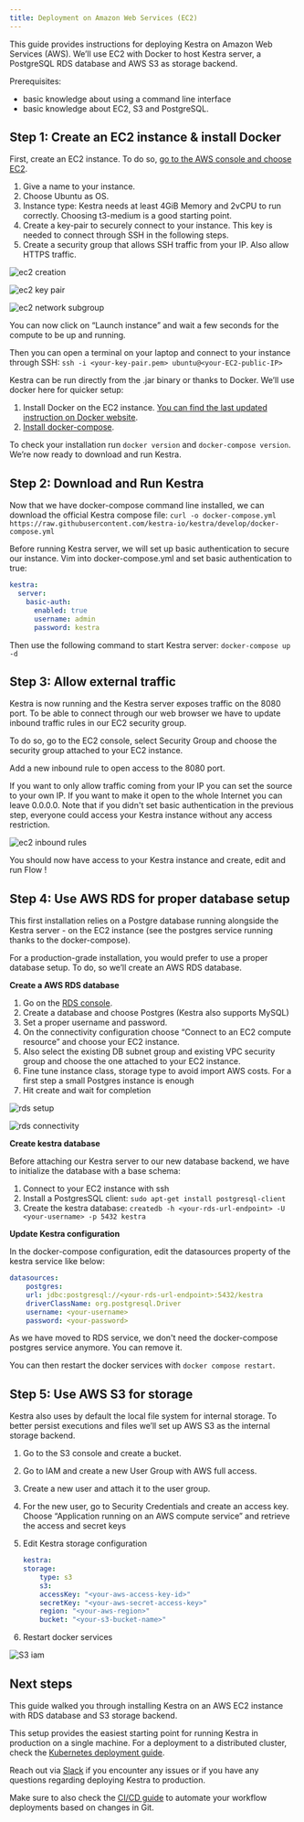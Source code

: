 ```yaml
---
title: Deployment on Amazon Web Services (EC2)
---
```


This guide provides instructions for deploying Kestra on Amazon Web Services (AWS). We’ll use EC2 with Docker to host Kestra server, a PostgreSQL RDS database and AWS S3 as storage backend.

Prerequisites:
* basic knowledge about using a command line interface
* basic knowledge about EC2, S3 and PostgreSQL.


## Step 1: Create an EC2 instance & install Docker

First, create an EC2 instance. To do so, [go to the AWS console and choose EC2](https://eu-north-1.console.aws.amazon.com/ec2/home).
1. Give a name to your instance.
2. Choose Ubuntu as OS. 
3. Instance type: Kestra needs at least 4GiB Memory and 2vCPU to run correctly. Choosing t3-medium is a good starting point.
4. Create a key-pair to securely connect to your instance. This key is needed to connect through SSH in the following steps.
5. Create a security group that allows SSH traffic from your IP. Also allow HTTPS traffic.

![ec2 creation](/docs/administrator-guide/deployment/aws-ec2/ec2_setup1.png)

![ec2 key pair](/docs/administrator-guide/deployment/aws-ec2/ec2_setup2.png)

![ec2 network subgroup](/docs/administrator-guide/deployment/aws-ec2/ec2_setup3.png)

You can now click on “Launch instance” and wait a few seconds for the compute to be up and running.

Then you can open a terminal on your laptop and connect to your instance through SSH: `ssh -i <your-key-pair.pem> ubuntu@<your-EC2-public-IP>`

Kestra can be run directly from the .jar binary or thanks to Docker. We’ll use docker here for quicker setup:
1. Install Docker on the EC2 instance. [You can find the last updated instruction on Docker website](https://docs.docker.com/engine/install/ubuntu/).
2. [Install docker-compose](https://docs.docker.com/compose/install/).

To check your installation run `docker version` and `docker-compose version`. We’re now ready to download and run Kestra.


## Step 2: Download and Run Kestra

Now that we have docker-compose command line installed, we can download the official Kestra compose file: `curl -o docker-compose.yml https://raw.githubusercontent.com/kestra-io/kestra/develop/docker-compose.yml`

Before running Kestra server, we will set up basic authentication to secure our instance. Vim into docker-compose.yml and set basic authentication to true:

```yaml
kestra:
  server:
    basic-auth:
      enabled: true
      username: admin
      password: kestra
```

Then use the following command to start Kestra server: `docker-compose up -d`

## Step 3: Allow external traffic

Kestra is now running and the Kestra server exposes traffic on the 8080 port. To be able to connect through our web browser we have to update inbound traffic rules in our EC2 security group.

To do so, go to the EC2 console, select Security Group and choose the security group attached to your EC2 instance.

Add a new inbound rule to open access to the 8080 port. 

If you want to only allow traffic coming from your IP you can set the source to your own IP. If you want to make it open to the whole Internet you can leave 0.0.0.0. Note that if you didn't set basic authentication in the previous step, everyone could access your Kestra instance without any access restriction.



![ec2 inbound rules](/docs/administrator-guide/deployment/aws-ec2/ec2_security_group_port_inbound_rules.png)

You should now have access to your Kestra instance and create, edit and run Flow !


## Step 4: Use AWS RDS for proper database setup

This first installation relies on a Postgre database running alongside the Kestra server - on the EC2 instance (see the postgres service running thanks to the docker-compose).

For a production-grade installation, you would prefer to use a proper database setup. To do, so we’ll create an AWS RDS database.

**Create a AWS RDS database**

1. Go on the [RDS console](https://eu-north-1.console.aws.amazon.com/rds/home).
2. Create a database and choose Postgres (Kestra also supports MySQL)
3. Set a proper username and password.
4. On the connectivity configuration choose “Connect to an EC2 compute resource” and choose your EC2 instance.
5. Also select the existing DB subnet group and existing VPC security group and choose the one attached to your EC2 instance. 
5. Fine tune instance class, storage  type to avoid import AWS costs. For a first step a small Postgres instance is enough
6. Hit create and wait for completion

![rds setup](/docs/administrator-guide/deployment/aws-ec2/rds_setup1.png)

![rds connectivity](/docs/administrator-guide/deployment/aws-ec2/rds_setup2.png)

**Create kestra database**

Before attaching our Kestra server to our new database backend, we have to initialize the database with a base schema:
1. Connect to your EC2 instance with ssh
2. Install a PostgresSQL client: `sudo apt-get install postgresql-client`
3. Create the kestra database: `createdb -h <your-rds-url-endpoint> -U <your-username> -p 5432 kestra`

**Update Kestra configuration**

In the docker-compose configuration, edit the datasources property of the kestra service like below:

```yaml
datasources:
    postgres:
    url: jdbc:postgresql://<your-rds-url-endpoint>:5432/kestra
    driverClassName: org.postgresql.Driver
    username: <your-username>
    password: <your-password>
```

As we have moved to RDS service, we don't need the docker-compose postgres service anymore. You can remove it.

You can then restart the docker services with `docker compose restart`.

## Step 5: Use AWS S3 for storage

Kestra also uses by default the local file system for internal storage. To better persist executions and files we’ll set up AWS S3 as the internal storage backend.

1. Go to the S3 console and create a bucket.
2. Go to IAM and create a new User Group with AWS full access.
3. Create a new user and attach it to the user group.
4. For the new user, go to Security Credentials and create an access key. Choose “Application running on an AWS compute service” and retrieve the access and secret keys 
5. Edit Kestra storage configuration

    ```yaml
    kestra:
    storage:
        type: s3
        s3:
        accessKey: "<your-aws-access-key-id>"
        secretKey: "<your-aws-secret-access-key>"
        region: "<your-aws-region>"
        bucket: "<your-s3-bucket-name>"
    ```

6. Restart docker services


![S3 iam](/docs/administrator-guide/deployment/aws-ec2/IAM-usergroup.png)

## Next steps

This guide walked you through installing Kestra on an AWS EC2 instance with RDS database and S3 storage backend.

This setup provides the easiest starting point for running Kestra in production on a single machine. For a deployment to a distributed cluster, check the [Kubernetes deployment guide](https://kestra.io/docs/administrator-guide/deployment/kubernetes).

Reach out via [Slack](https://kestra.io/slack) if you encounter any issues or if you have any questions regarding deploying Kestra to production.

Make sure to also check the [CI/CD guide](https://kestra.io/docs/developer-guide/cicd) to automate your workflow deployments based on changes in Git.
